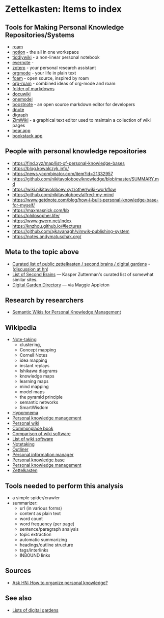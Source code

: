 ﻿# Zettelkasten: Items to index

## Tools for Making Personal Knowledge Repositories/Systems

- [roam](https://roamresearch.com/)
- [notion](https://www.notion.so/) - the all in one workspace
- [tiddlywiki](https://tiddlywiki.com/) - a non-linear personal notebook
- [evernote](https://evernote.com/) -
- [zotero](https://zotero.org) - your personal research assistant
- [orgmode](https://orgmode.org/) - your life in plain text
- [foam](https://foambubble.github.io/foam/) - open source, inspired by roam
- [org-roam](https://www.orgroam.com/) - combined ideas of org-mode and roam
- [folder of markdowns](https://til.secretgeek.net)
- [docuwiki](https://www.dokuwiki.org/dokuwiki)
- [onemodel](http://onemodel.org/1/e-9223372036854618119.html)
- [boostnote](https://boostnote.io/) - an open source markdown editor for developers
- [dnote](https://github.com/dnote/dnote)
- [digraph](https://digraph.app/)
- [ZimWiki](https://zim-wiki.org/) - a graphical text editor used to maintain a collection of wiki pages
- [bear.app](https://bear.app)
- [bookstack app](https://www.bookstackapp.com/)

## People with personal knowledge repositories

- https://find.xyz/map/list-of-personal-knowledge-bases
- https://blog.kowalczyk.info/
- https://news.ycombinator.com/item?id=21332957
- https://github.com/nikitavoloboev/knowledge/blob/master/SUMMARY.md
- https://wiki.nikitavoloboev.xyz/other/wiki-workflow
- https://github.com/nikitavoloboev/alfred-my-mind
- https://www.getdnote.com/blog/how-i-built-personal-knowledge-base-for-myself/
- https://maxmasnick.com/kb
- https://philosopher.life/
- https://www.gwern.net/index
- https://knzhou.github.io/#lectures
- https://github.com/ajkavanagh/vimwik-publishing-system
- https://notes.andymatuschak.org/

## Meta to the topic above

 - [Curated list of public zettelkasten / second brains / digital gardens](https://github.com/KasperZutterman/Second-Brain) - ([discussion at hn](https://news.ycombinator.com/item?id=23383333))
 - [List of Second Brains](https://github.com/KasperZutterman/Second-Brain#second-brain) &mdash; Kasper Zutterman's curated list of somewhat similar sites.
 - [Digital Garden Directory](https://github.com/MaggieAppleton/digital-gardeners/#digital-garden-directory) &mdash; via Maggie Appleton

## Research by researchers

- [Semantic Wikis for Personal Knowledge Management](https://www.researchgate.net/publication/221464145_Semantic_Wikis_for_Personal_Knowledge_Management)

## Wikipedia

 - [Note-taking](https://en.wikipedia.org/wiki/Note-taking)
   - clustering,
   - Concept mapping
   - Cornell Notes
   - idea mapping
   - instant replays
   - Ishikawa diagrams
   - knowledge maps
   - learning maps
   - mind mapping
   - model maps
   - the pyramid principle
   - semantic networks
   - SmartWisdom
 - [Hypomnema](https://en.wikipedia.org/wiki/Hypomnema)
 - [Personal knowledge management](https://en.wikipedia.org/wiki/Personal_knowledge_management)
 - [Personal wiki](https://en.wikipedia.org/wiki/Personal_wiki)
 - [Commonplace book](https://en.wikipedia.org/wiki/Commonplace_book)
 - [Comparison of wiki software](https://en.wikipedia.org/wiki/Comparison_of_wiki_software)
 - [List of wiki software](https://en.wikipedia.org/wiki/List_of_wiki_software)
 - [Notetaking](https://en.wikipedia.org/wiki/Notetaking)
 - [Outliner](https://en.wikipedia.org/wiki/Outliner)
 - [Personal information manager](https://en.wikipedia.org/wiki/Personal_information_manager)
 - [Personal knowledge base](https://en.wikipedia.org/wiki/Personal_knowledge_base)
 - [Personal knowledge management](https://en.wikipedia.org/wiki/Personal_knowledge_management)
 - [Zettelkasten](https://en.wikipedia.org/wiki/Zettelkasten)

## Tools needed to perform this analysis

- a simple spider/crawler
- summarizer:
  - url (in various forms)
  - content as plain text
  - word count
  - word frequency (per page)
  - sentence/paragraph analysis
  - topic extraction
  - automatic summarizing
  - headings/outline structure
  - tags/interlinks
  - INBOUND links

## Sources

- [Ask HN: How to organize personal knowledge?](https://news.ycombinator.com/item?id=17892731)

## See also

- [Lists of digital gardens](../digital_gardens/lists_of_digital_gardens.md)